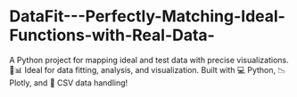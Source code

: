 # DataFit---Perfectly-Matching-Ideal-Functions-with-Real-Data-
A Python project for mapping ideal and test data with precise visualizations. 🚀📊 Ideal for data fitting, analysis, and visualization. Built with 💻 Python, 📉 Plotly, and 📁 CSV data handling!
